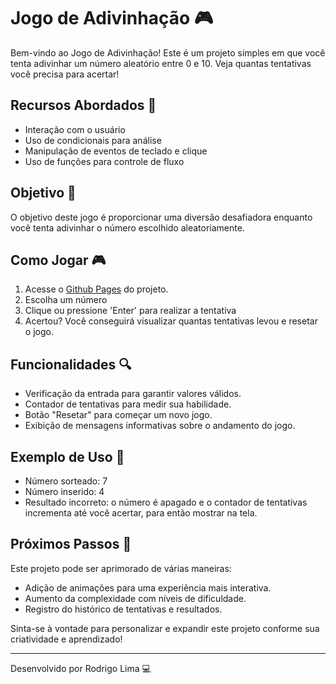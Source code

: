# Jogo de Adivinhação 🎮

Bem-vindo ao Jogo de Adivinhação! Este é um projeto simples em que você tenta adivinhar um número aleatório entre 0 e 10. Veja quantas tentativas você precisa para acertar!

## Recursos Abordados 🚀

- Interação com o usuário
- Uso de condicionais para análise
- Manipulação de eventos de teclado e clique
- Uso de funções para controle de fluxo

## Objetivo 🎯

O objetivo deste jogo é proporcionar uma diversão desafiadora enquanto você tenta adivinhar o número escolhido aleatoriamente.

## Como Jogar 🎮

1. Acesse o <a href="https://limarodrigo5.github.io/adivinhacaoDOM/" target="_blank">Github Pages</a> do projeto.
2. Escolha um número
3. Clique ou pressione 'Enter' para realizar a tentativa
4. Acertou? Você conseguirá visualizar quantas tentativas levou e resetar o jogo.

## Funcionalidades 🔍

- Verificação da entrada para garantir valores válidos.
- Contador de tentativas para medir sua habilidade.
- Botão "Resetar" para começar um novo jogo.
- Exibição de mensagens informativas sobre o andamento do jogo.

## Exemplo de Uso 🌟

- Número sorteado: 7
- Número inserido: 4
- Resultado incorreto: o número é apagado e o contador de tentativas incrementa até você acertar, para então mostrar na tela.

## Próximos Passos 🚀

Este projeto pode ser aprimorado de várias maneiras:
- Adição de animações para uma experiência mais interativa.
- Aumento da complexidade com níveis de dificuldade.
- Registro do histórico de tentativas e resultados.

Sinta-se à vontade para personalizar e expandir este projeto conforme sua criatividade e aprendizado!

---

Desenvolvido por Rodrigo Lima 💻
